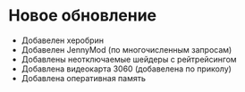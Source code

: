 # Новое обновление
- Добавелен херобрин
- Добавелен JennyMod (по многочисленным запросам)
- Добавлены неотключаемые шейдеры с рейтрейсингом
- Добавлена видеокарта 3060 (добавелена по приколу)
- Добавлена оперативная память